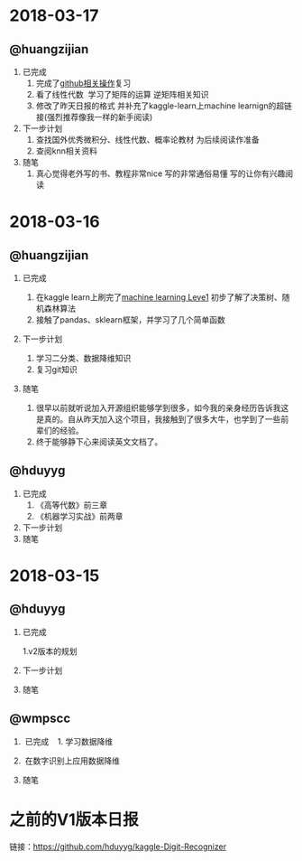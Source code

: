 # 2018-03-17

## @huangzijian

1.	已完成	
	1.	完成了[github相关操作](https://github.com/huangzijian888/knowledge/blob/master/doc/git%E6%93%8D%E4%BD%9C%E6%B5%81%E7%A8%8B.md)复习
	2. 看了线性代数  学习了矩阵的运算 逆矩阵相关知识
	3. 修改了昨天日报的格式 并补充了kaggle-learn上machine learnign的超链接(强烈推荐像我一样的新手阅读)
2. 下一步计划
	1. 查找国外优秀微积分、线性代数、概率论教材 为后续阅读作准备
	2. 查阅knn相关资料
3. 随笔
	1. 真心觉得老外写的书、教程非常nice 写的非常通俗易懂 写的让你有兴趣阅读


# 2018-03-16


## @huangzijian

1.	已完成
	1. 在kaggle learn上刷完了[machine learning Leve1](https://www.kaggle.com/learn/machine-learning) 初步了解了决策树、随机森林算法
	2. 接触了pandas、sklearn框架，并学习了几个简单函数

2. 下一步计划
	1. 学习二分类、数据降维知识
	2. 复习git知识
3. 随笔
	1. 很早以前就听说加入开源组织能够学到很多，如今我的亲身经历告诉我这是真的。自从昨天加入这个项目，我接触到了很多大牛，也学到了一些前辈们的经验。
	2. 终于能够静下心来阅读英文文档了。

## @hduyyg

1.  已完成
    1.  《高等代数》前三章
    2.  《机器学习实战》前两章
2.  下一步计划
3.  随笔


# 2018-03-15

## @hduyyg

1.  已完成

    1.v2版本的规划

2.  下一步计划

3.  随笔

## @wmpscc
1.  已完成
    1. 学习数据降维
    
2.  在数字识别上应用数据降维

3.  随笔


# 之前的V1版本日报

链接：https://github.com/hduyyg/kaggle-Digit-Recognizer
